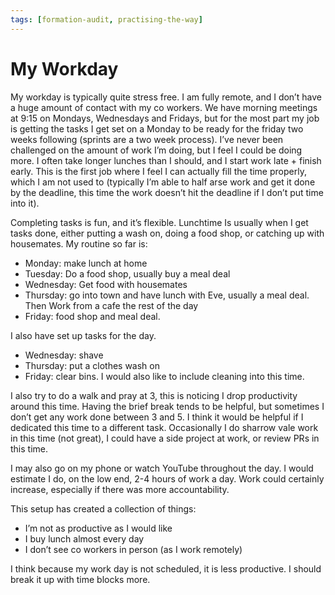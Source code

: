 ```yaml
---
tags: [formation-audit, practising-the-way]
---
```


# My Workday

My workday is typically quite stress free. I am fully remote, and I don’t have a huge amount of contact with my co workers. We have morning meetings at 9:15 on Mondays, Wednesdays and Fridays, but for the most part my job is getting the tasks I get set on a Monday to be ready for the friday two weeks following (sprints are a two week process). I’ve never been challenged on the amount of work I’m doing, but I feel I could be doing more. I often take longer lunches than I should, and I start work late + finish early. This is the first job where I feel I can actually fill the time properly, which I am not used to (typically I’m able to half arse work and get it done by the deadline, this time the work doesn’t hit the deadline if I don’t put time into it).

Completing tasks is fun, and it’s flexible. Lunchtime Is usually when I get tasks done, either putting a wash on, doing a food shop, or catching up with housemates. My routine so far is:

- Monday: make lunch at home
- Tuesday: Do a food shop, usually buy a meal deal
- Wednesday: Get food with housemates
- Thursday: go into town and have lunch with Eve, usually a meal deal. Then Work from a cafe the rest of the day
- Friday: food shop and meal deal.

I also have set up tasks for the day.

- Wednesday: shave
- Thursday: put a clothes wash on
- Friday: clear bins. I would also like to include cleaning into this time.

I also try to do a walk and pray at 3, this is noticing I drop productivity around this time. Having the brief break tends to be helpful, but sometimes I don’t get any work done between 3 and 5. I think it would be helpful if I dedicated this time to a different task. Occasionally I do sharrow vale work in this time (not great), I could have a side project at work, or review PRs in this time.

I may also go on my phone or watch YouTube throughout the day. I would estimate I do, on the low end, 2-4 hours of work a day. Work could certainly increase, especially if there was more accountability.

This setup has created a collection of things:

- I’m not as productive as I would like
- I buy lunch almost every day
- I don’t see co workers in person (as I work remotely)

I think because my work day is not scheduled, it is less productive. I should break it up with time blocks more.

